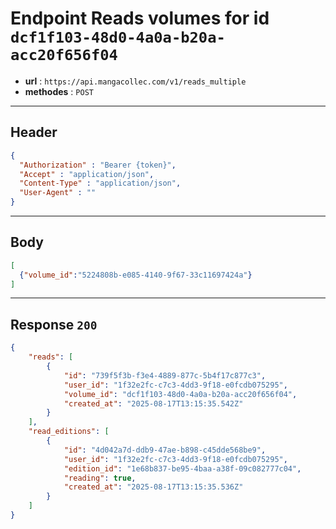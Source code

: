 # Endpoint Reads volumes for id `dcf1f103-48d0-4a0a-b20a-acc20f656f04`

- **url** : `https://api.mangacollec.com/v1/reads_multiple`
- **methodes** : `POST`

---

## Header

```json
{
  "Authorization" : "Bearer {token}",
  "Accept" : "application/json",
  "Content-Type" : "application/json",
  "User-Agent" : ""
}
```

---

## Body

```json
[
  {"volume_id":"5224808b-e085-4140-9f67-33c11697424a"}
]
```

---

## Response `200`

```json
{
    "reads": [
        {
            "id": "739f5f3b-f3e4-4889-877c-5b4f17c877c3",
            "user_id": "1f32e2fc-c7c3-4dd3-9f18-e0fcdb075295",
            "volume_id": "dcf1f103-48d0-4a0a-b20a-acc20f656f04",
            "created_at": "2025-08-17T13:15:35.542Z"
        }
    ],
    "read_editions": [
        {
            "id": "4d042a7d-ddb9-47ae-b898-c45dde568be9",
            "user_id": "1f32e2fc-c7c3-4dd3-9f18-e0fcdb075295",
            "edition_id": "1e68b837-be95-4baa-a38f-09c082777c04",
            "reading": true,
            "created_at": "2025-08-17T13:15:35.536Z"
        }
    ]
}
```